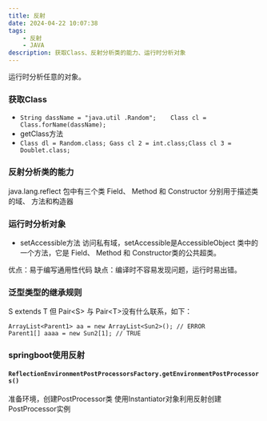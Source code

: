 ```yaml
---
title: 反射
date: 2024-04-22 10:07:38 
tags: 
    - 反射 
    - JAVA
description: 获取Class、反射分析类的能力、运行时分析对象
---
```

运行时分析任意的对象。
### 获取Class
-  ``` String dassName = "java.util .Random";    Class cl = Class.forName(dassName); ```
- getClass方法
- ```Class dl = Random.class; Gass cl 2 = int.class;Class cl 3 = Doublet.class;```

### 反射分析类的能力
java.lang.reflect 包中有三个类 Field、 Method 和 Constructor 分别用于描述类的域、 方法和构造器

### 运行时分析对象
- setAccessible方法 访问私有域，setAccessible是AccessibleObject 类中的一个方法，它是 Field、 Method 和 Constructor类的公共超类。

优点：易于编写通用性代码
缺点：编译时不容易发现问题，运行时易出错。

### 泛型类型的继承规则
S extends T 但 Pair\<S\> 与 Pair\<T\>没有什么联系，如下：
```
ArrayList<Parent1> aa = new ArrayList<Sun2>(); // ERROR
Parent1[] aaaa = new Sun2[1]; // TRUE
```


### springboot使用反射
#### `ReflectionEnvironmentPostProcessorsFactory.getEnvironmentPostProcessors()`
准备环境，创建PostProcessor类
使用Instantiator<EnvironmentPostProcessor>对象利用反射创建PostProcessor实例

